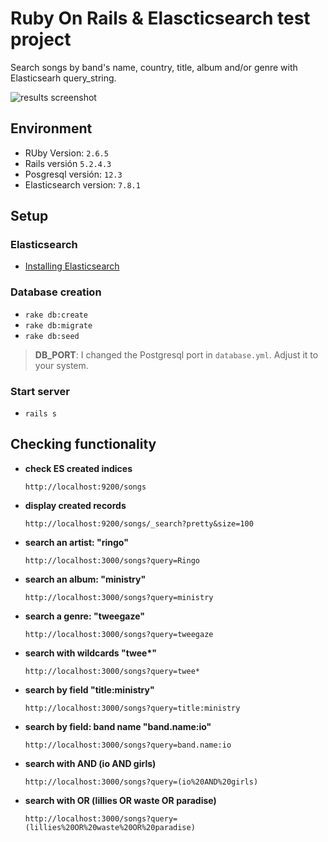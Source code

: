 # Ruby On Rails & Elascticsearch test project

Search songs by band's name, country, title, album and/or genre with Elasticsearh query_string.


![results screenshot](https://i.imgur.com/QSrWN4c.png)


## Environment
* RUby Version: `2.6.5`
* Rails versión `5.2.4.3`
* Posgresql versión: `12.3`
* Elasticsearch version: `7.8.1`

## Setup

### Elasticsearch

- [Installing Elasticsearch](https://www.elastic.co/guide/en/elasticsearch/reference/current/install-elasticsearch.html)

### Database creation

  - `rake db:create`
  - `rake db:migrate`
  - `rake db:seed`

  > **DB_PORT**: I changed the Postgresql port in `database.yml`. Adjust it to your system.


### Start server

  - `rails s`



## Checking functionality

- **check ES created indices**

  `http://localhost:9200/songs`

- **display created records**

  `http://localhost:9200/songs/_search?pretty&size=100`

- **search an artist: "ringo"**

  `http://localhost:3000/songs?query=Ringo`

- **search an album: "ministry"**

  `http://localhost:3000/songs?query=ministry`

- **search a genre: "tweegaze"**

  `http://localhost:3000/songs?query=tweegaze`

- **search with wildcards "twee\*"**

  `http://localhost:3000/songs?query=twee*`

- **search by field "title:ministry"**

  `http://localhost:3000/songs?query=title:ministry`

- **search by field: band name "band.name:io"**

  `http://localhost:3000/songs?query=band.name:io`

- **search with AND (io AND girls)**

  `http://localhost:3000/songs?query=(io%20AND%20girls)`

- **search with OR (lillies OR waste OR paradise)**

  `http://localhost:3000/songs?query=(lillies%20OR%20waste%20OR%20paradise)`
